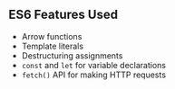 ## ES6 Features Used
- Arrow functions
- Template literals
- Destructuring assignments
- `const` and `let` for variable declarations
- `fetch()` API for making HTTP requests